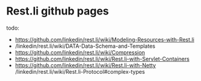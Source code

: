 # Rest.li github pages 


todo:
 - https://github.com/linkedin/rest.li/wiki/Modeling-Resources-with-Rest.li
 - /linkedin/rest.li/wiki/DATA-Data-Schema-and-Templates
 - https://github.com/linkedin/rest.li/wiki/Compression
 - https://github.com/linkedin/rest.li/wiki/Rest.li-with-Servlet-Containers
 - https://github.com/linkedin/rest.li/wiki/Rest.li-with-Netty
 /linkedin/rest.li/wiki/Rest.li-Protocol#complex-types
 